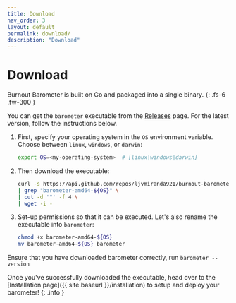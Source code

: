 ```yaml
---
title: Download
nav_order: 3
layout: default
permalink: download/
description: "Download"
---
```


# Download

Burnout Barometer is built on Go and packaged into a single binary.
{: .fs-6 .fw-300 }

You can get the `barometer` executable from the
[Releases](https://github.com/ljvmiranda921/burnout-barometer/releases) page. 
For the latest version, follow the instructions below.

1. First, specify your operating system in the `OS` environment variable. Choose
between `linux`, `windows`, or `darwin`:

    ```bash
    export OS=<my-operating-system>  # [linux|windows|darwin]
    ```

2. Then download the executable:


    ```bash
    curl -s https://api.github.com/repos/ljvmiranda921/burnout-barometer/releases/latest \
    | grep "barometer-amd64-${OS}" \
    | cut -d '"' -f 4 \
    | wget -i - 
    ```

3. Set-up permissions so that it can be executed. Let's also rename the executable into `barometer`:

    ```bash
    chmod +x barometer-amd64-${OS}
    mv barometer-amd64-${OS} barometer
    ```

Ensure that you have downloaded barometer correctly, run `barometer --version`

Once you've successfully downloaded the executable, head over to the
[Installation page]({{ site.baseurl }}/installation) to setup and deploy your
barometer!
{: .info }

